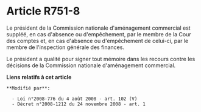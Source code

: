 # Article R751-8

Le président de la Commission nationale d'aménagement commercial est suppléé, en cas d'absence ou d'empêchement, par le
membre de la Cour des comptes et, en cas d'absence ou d'empêchement de celui-ci, par le membre de l'inspection générale des
finances. 

Le président a qualité pour signer tout mémoire dans les recours contre les décisions de la Commission nationale
d'aménagement commercial.

**Liens relatifs à cet article**

	**Modifié par**:

	  - Loi n°2008-776 du 4 août 2008 - art. 102 (V)
	  - Décret n°2008-1212 du 24 novembre 2008 - art. 1
